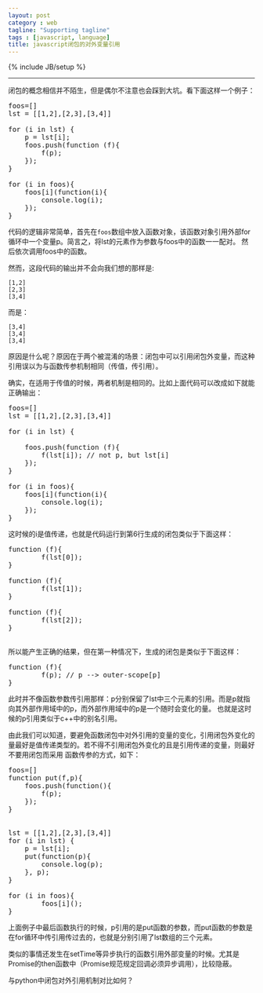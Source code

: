 ```yaml
---
layout: post
category : web
tagline: "Supporting tagline"
tags : [javascript, language]
title: javascript闭包的对外变量引用
---
```

{% include JB/setup %}

<hr />

闭包的概念相信并不陌生，但是偶尔不注意也会踩到大坑。看下面这样一个例子：

<pre class="brush:javascript;">
foos=[]
lst = [[1,2],[2,3],[3,4]]

for (i in lst) {
	p = lst[i];
	foos.push(function (f){
		f(p);
	});
}

for (i in foos){
	foos[i](function(i){
		console.log(i);
	});
}
</pre>

代码的逻辑非常简单，首先在`foos`数组中放入函数对象，该函数对象引用外部for循环中一个变量p。简言之，将lst的元素作为参数与foos中的函数一一配对。
然后依次调用foos中的函数。

然而，这段代码的输出并不会向我们想的那样是:

```
[1,2]
[2,3]
[3,4]
```

而是：

```
[3,4]
[3,4]
[3,4]
```
原因是什么呢？原因在于两个被混淆的场景：闭包中可以引用闭包外变量，而这种引用误以为与函数传参机制相同（传值，传引用）。

确实，在适用于传值的时候，两者机制是相同的。比如上面代码可以改成如下就能正确输出：
<pre class="brush:javascript;">
foos=[]
lst = [[1,2],[2,3],[3,4]]

for (i in lst) {

	foos.push(function (f){
		f(lst[i]); // not p, but lst[i]
	});
}

for (i in foos){
	foos[i](function(i){
		console.log(i);
	});
}
</pre>
这时候的i是值传递，也就是代码运行到第6行生成的闭包类似于下面这样：
<pre class="brush:javascript;">
function (f){
		f(lst[0]); 
}

function (f){
		f(lst[1]); 
}

function (f){
		f(lst[2]); 
}

</pre>

所以能产生正确的结果，但在第一种情况下，生成的闭包是类似于下面这样：
<pre class="brush:javascript;">
function (f){
		f(p); // p --> outer-scope[p]
}
</pre>
此时并不像函数参数传引用那样：p分别保留了lst中三个元素的引用。而是p就指向其外部作用域中的p，而外部作用域中的p是一个随时会变化的量。
也就是这时候的p引用类似于c++中的别名引用。

由此我们可以知道，要避免函数闭包中对外引用的变量的变化，引用闭包外变化的量最好是值传递类型的。若不得不引用闭包外变化的且是引用传递的变量，则最好不要用闭包而采用
函数传参的方式，如下：
<pre class="brush:javascript;">
foos=[]
function put(f,p){
	foos.push(function(){
		f(p);
	});
}


lst = [[1,2],[2,3],[3,4]]
for (i in lst) {
	p = lst[i];
	put(function(p){
		console.log(p);
	}, p);
}

for (i in foos){
		foos[i]();
}
</pre>

上面例子中最后函数执行的时候，p引用的是put函数的参数，而put函数的参数是在for循环中传引用传过去的，也就是分别引用了lst数组的三个元素。

类似的事情还发生在setTime等异步执行的函数引用外部变量的时候。尤其是Promise的then函数中（Promise规范规定回调必须异步调用），比较隐蔽。

与python中闭包对外引用机制对比如何？
